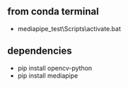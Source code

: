 ## from conda terminal
- mediapipe_test\Scripts\activate.bat


## dependencies
- pip install opencv-python
- pip install mediapipe
